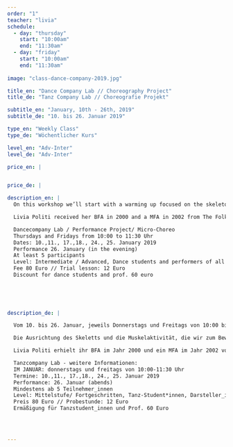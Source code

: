 ```yaml
---
order: "1"
teacher: "livia"
schedule:
  - day: "thursday"
    start: "10:00am"
    end: "11:30am"
  - day: "friday"
    start: "10:00am"
    end: "11:30am"
    
image: "class-dance-company-2019.jpg"

title_en: "Dance Company Lab // Choreography Project"
title_de: "Tanz Company Lab // Choreografie Projekt"

subtitle_en: "January, 10th - 26th, 2019"
subtitle_de: "10. bis 26. Januar 2019"

type_en: "Weekly Class"
type_de: "Wöchentlicher Kurs"

level_en: "Adv-Inter"
level_de: "Adv-Inter"

price_en: |


price_de: |

description_en: |
  On this workshop we’ll start with a warming up focused on the skeleton’s alignment and the specific muscle strength we need to get in motion, continuing with a training based on the Folkwang DanceTechnique, enriched by elements of Limon and Alexander Technique we will fill the room with flowing movement changing levels and textures. Departing with this base and complementing the work with improvisation and “decision making” exercises we will create short choreographies (“Microchoreography”) aiming to perform them at the end of the workshop.  

  Livia Politi received her BFA in 2000 and a MFA in 2002 from The Folkwang University of the Arts under the direction of Pina Bausch an since 2010 is Livia a certified Alexander Technique teacher. As a dancer, choreographer and assistant choreographer, Livia has been working in various projects in Germany, the United States, Mexico and Argentina. Her vast experience as a dance lecturer includes teaching modern/contemporary dance as well as Alexander Technique for dancers, actors and performers at Former Dance Company Ballet Teatro del Espacio, Dance High-school Essen, University of Arts Berlin, Professional Dance Studies Program Seneca-Intensive, Dock11 Studio and Urbanraum.  

  Dancecompany Lab / Performance Project/ Micro-Choreo  
  Thursdays and Fridays from 10:00 to 11:30 Uhr  
  Dates: 10.,11., 17.,18., 24., 25. January 2019    
  Performance 26. January (in the evening)  
  At least 5 participants  
  Level: Intermediate / Advanced, Dance students and performers of all disciplines  
  Fee 80 Euro // Trial lesson: 12 Euro  
  Discount for dance students and prof. 60 euro  
  

  

  
description_de: |

  Vom 10. bis 26. Januar, jeweils Donnerstags und Freitags von 10:00 bis 11:30  

  Die Ausrichtung des Skeletts und die Muskelaktivität, die wir zum Bewegen benötigen, wird das einleitende Warm-up in diesem Workshop. Mein Training basiert auf der Folkwang-Tanztechnik, die durch Elemente der Limon- und Alexander-Technik bereichert wird. Der Raum wird sich dann mit fließenden Bewegungen, wechselnden Ebenen und Texturen ausfüllen. Von dieser Basis ausgehend ergänzen wir die Arbeit mit Improvisations- und “decision making”-Übungen und erstellen kurze Choreografien (“Microchoreography”) mit dem Ziel, sie am Ende des Kurses auszuführen.  

  Livia Politi erhielt ihr BFA im Jahr 2000 und ein MFA im Jahr 2002 von der Folkwang Universität der Künste unter der Leitung von Pina Bausch. Seit 2010 ist Livia zertifizierte Alexander-Technik-Lehrerin. Als Tänzerin, Choreografin und Assistenzchoreografin hat Livia in verschiedenen Projekten in Deutschland, den USA, Mexiko und Argentinien gearbeitet. Ihre langjährige Erfahrung als Tanzlehrerin umfasst den Unterricht von modernem/ zeitgenössischem Tanz sowie Alexander-Technik für Tänzer, Schauspieler und Performer an der Tanzhochschule Essen, Universität der Künste Berlin, Urbanraum, Professional Dance Studies Program Seneca- Intensiv, ehemaligen Ballett Teatro del Espacio und Dock11 Studio.  

  Tanzcompany Lab - weitere Informationen:  
  IM JANUAR: donnerstags und freitags von 10:00-11:30 Uhr  
  Termine: 10.,11., 17.,18., 24., 25. Januar 2019  
  Performance: 26. Januar (abends)    
  Mindestens ab 5 Teilnehmer_innen  
  Level: Mittelstufe/ Fortgeschritten, Tanz-Student*innen, Darsteller_innen, Künstler_innen  
  Preis 80 Euro // Probestunde: 12 Euro    
  Ermäßigung für Tanzstudent_innen und Prof. 60 Euro  

  


---
```

